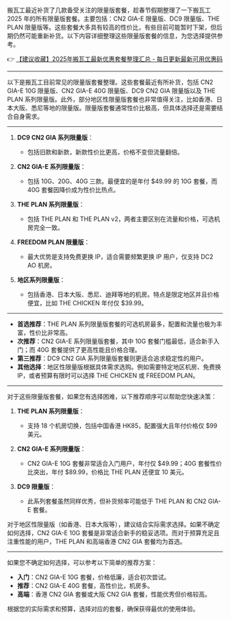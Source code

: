 
搬瓦工最近补货了几款备受关注的限量版套餐，趁春节假期整理了一下搬瓦工 2025 年的所有限量版套餐。主要包括：CN2 GIA-E 限量版、DC9 限量版、THE PLAN 限量版等。这些套餐大多具有较高的性价比，有些目前可能暂时下架，但后期仍然可能重新补货。以下内容详细整理这些限量版套餐的信息，为您选择提供参考。

👉 [【建议收藏】2025年搬瓦工最新优惠套餐整理汇总 - 每日更新最新可用优惠码](https://bit.ly/banwagon)

---


以下是搬瓦工目前常见的限量版套餐整理。这些套餐最近有所补货，包括 CN2 GIA-E 10G 限量版、CN2 GIA-E 40G 限量版、DC9 CN2 GIA 限量版以及 THE PLAN 系列限量版。此外，部分地区性限量版套餐也非常值得关注，比如香港、日本大阪、悉尼等地的限量版。限量版套餐通常性价比极高，但具体选择还是需要结合自身需求。

---



1. **DC9 CN2 GIA 系列限量版**：
   - 包括旧款和新款，新款性价比更高，价格不变但流量翻倍。
   
2. **CN2 GIA-E 系列限量版**：
   - 包括 10G、20G、40G 三款。最便宜的是年付 $49.99 的 10G 套餐，而 40G 套餐因降价成为性价比热点。
   
3. **THE PLAN 系列限量版**：
   - 包括 THE PLAN 和 THE PLAN v2，两者主要区别在流量和价格，可选机房完全一致。
   
4. **FREEDOM PLAN 限量版**：
   - 最大优势是支持免费更换 IP，适合需要频繁更换 IP 用户，仅支持 DC2 AO 机房。
   
5. **地区系列限量版**：
   - 包括香港、日本大阪、悉尼、迪拜等地的机房。特点是限定地区并且价格便宜，比如 THE CHICKEN 年付仅 $39.99。

---


- **首选推荐**：THE PLAN 系列限量版套餐的可选机房最多，配置和流量也极为丰富，性价比非常高。
- **次推荐**：CN2 GIA-E 系列限量版套餐，其中 10G 套餐门槛最低，适合新手入门；而 40G 套餐提供了更高性能且价格合理。
- **第三推荐**：DC9 CN2 GIA 系列限量版套餐则更适合追求稳定性的用户。
- **其他选择**：地区性限量版根据具体需求选购。例如需要特定地区机房、免费换 IP，或者预算有限时可以选择 THE CHICKEN 或 FREEDOM PLAN。

---


对于这些限量版套餐，如果您有选择困难，以下推荐顺序可以帮助您快速决策：

1. **THE PLAN 系列限量版**：
   - 支持 18 个机房切换，包括中国香港 HK85，配置强大且年付价格仅 $99 美元。
   
2. **CN2 GIA-E 系列限量版**：
   - CN2 GIA-E 10G 套餐非常适合入门用户，年付仅 $49.99；40G 套餐性价比突出，年付 $89.99，价格比 THE PLAN 还便宜 10 美元。
   
3. **DC9 限量版**：
   - 此系列套餐虽然同样优秀，但补货频率可能低于 THE PLAN 和 CN2 GIA-E 套餐。

对于地区性限量版（如香港、日本大阪等），建议结合实际需求选择。如果不确定如何选择，CN2 GIA-E 10G 套餐是非常适合新手的稳妥选项。而对于预算充足且注重性能的用户，THE PLAN 和高端香港 CN2 GIA 套餐均为首选。

---


如果您不确定如何选择，可以参考以下简单的推荐方案：

- **入门**：CN2 GIA-E 10G 套餐，价格低廉，适合初次尝试。
- **推荐**：CN2 GIA-E 40G 套餐，高性价比，机房多。
- **高端**：香港 CN2 GIA 套餐或大阪 CN2 GIA 套餐，性能优秀但价格较高。

根据您的实际需求和预算，选择对应的套餐，确保获得最优的使用体验。
